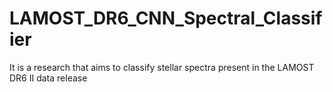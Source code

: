 # LAMOST_DR6_CNN_Spectral_Classifier
It is a research that aims to classify stellar spectra present in the LAMOST DR6 II data release
